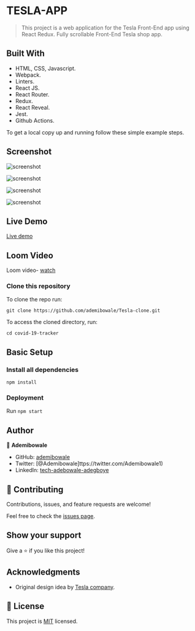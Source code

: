 # TESLA-APP

> This project is a web application for the Tesla Front-End app using React Redux. Fully scrollable Front-End Tesla shop app.

## Built With

- HTML, CSS, Javascript.
- Webpack.
- Linters. 
- React JS. 
- React Router. 
- Redux. 
- React Reveal. 
- Jest. 
- Github Actions.

To get a local copy up and running follow these simple example steps.

## Screenshot
![screenshot](./public/images/model3.png)

![screenshot](./public/images/modelX.png)

![screenshot](./public/images/modelY.png)

![screenshot](./public/images/tesla-app-gif.gif)

## Live Demo

[Live demo](/)

## Loom Video

Loom video- [watch]()

### Clone this repository

To clone the repo run:
```
git clone https://github.com/ademibowale/Tesla-clone.git  
```
To access the cloned directory, run:
```
cd covid-19-tracker
```

## Basic Setup
### Install all dependencies

```
npm install
```

### Deployment

Run ```npm start```

## Author

👤 **Ademibowale**

- GitHub: [ademibowale](https://github.com/ademibowale)
- Twitter: [@Ademibowale]ttps://twitter.com/Ademibowale1)
- LinkedIn: [tech-adebowale-adegboye](https://www.linkedin.com/in/tech-adebowale-adegboye/)

## 🤝 Contributing

Contributions, issues, and feature requests are welcome!

Feel free to check the [issues page](https://github.com/ademibowale/Tesla-clone/issues).

## Show your support

Give a ⭐️ if you like this project!

## Acknowledgments

- Original design idea by [Tesla company](https://www.tesla.com).


## 📝 License

This project is [MIT](./MIT.md) licensed.
